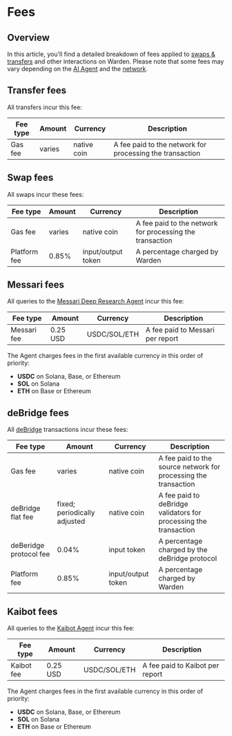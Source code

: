 ﻿---
sidebar_position: 8
---

# Fees

## Overview

In this article, you'll find a detailed breakdown of fees applied to [swaps & transfers](manage-assets#send-or-swap-assets) and other interactions on Warden. Please note that some fees may vary depending on the [AI Agent](explore-ai-agents) and the [network](/#supported-networks).

## Transfer fees

All transfers incur this fee:

| Fee type      | Amount | Currency    | Description                                              |
| ------------- | -------|-------------| -------------------------------------------------------- |
| Gas fee       | varies | native coin | A fee paid to the network for processing the transaction |

## Swap fees

All swaps incur these fees:

| Fee type      | Amount | Currency           | Description                                              |
| ------------- | -------|--------------------| -------------------------------------------------------- |
| Gas fee       | varies | native coin        | A fee paid to the network for processing the transaction |
| Platform fee  | 0.85%  | input/output token | A percentage charged by Warden     

## Messari fees

All queries to the [Messari Deep Research Agent](explore-ai-agents#messari-deep-research) incur this fee:

| Fee type      | Amount   | Currency     | Description                                              |
| ------------- | -------- |--------------| -------------------------------------------------------- |
| Messari fee   | 0.25 USD | USDC/SOL/ETH | A fee paid to Messari per report                         |

The Agent charges fees in the first available currency in this order of priority:

- **USDC** on Solana, Base, or Ethereum
- **SOL** on Solana
- **ETH** on Base or Ethereum

## deBridge fees

All [deBridge](explore-ai-agents#debridge) transactions incur these fees:

| Fee type               | Amount                       | Currency            | Description                                                      |
| -----------------------| -----------------------------|---------------------| ---------------------------------------------------------------- |
| Gas fee                | varies                       | native coin         | A fee paid to the source network for processing the transaction  |
| deBridge flat fee      | fixed; periodically adjusted | native coin         | A fee paid to deBridge validators for processing the transaction |
| deBeridge protocol fee | 0.04%                        | input token         | A percentage charged by the deBridge protocol                    |
| Platform fee           | 0.85%                        | input/output token  | A percentage charged by Warden                                   |

## Kaibot fees

All queries to the [Kaibot Agent](explore-ai-agents#kaibot) incur this fee:

| Fee type      | Amount   | Currency     | Description                                              |
| ------------- | -------- |--------------| -------------------------------------------------------- |
| Kaibot fee    | 0.25 USD | USDC/SOL/ETH | A fee paid to Kaibot per report                          |

The Agent charges fees in the first available currency in this order of priority:

- **USDC** on Solana, Base, or Ethereum
- **SOL** on Solana
- **ETH** on Base or Ethereum
